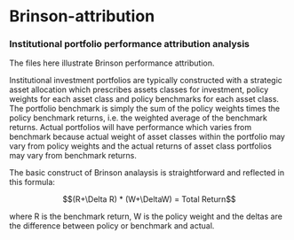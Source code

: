 # Brinson-attribution
### Institutional portfolio performance attribution analysis

The files here illustrate Brinson performance attribution.

Institutional investment portfolios are typically constructed with a strategic asset allocation which prescribes assets classes for investment, policy weights for each asset class and policy benchmarks for each asset class. The portfolio benchmark is simply the sum of the policy weights times the policy benchmark returns, i.e. the weighted average of the benchmark returns.  Actual portfolios will have performance which varies from benchmark because actual weight of asset classes within the portfolio may vary from policy weights and the actual returns of asset class portfolios may vary from benchmark returns.

The basic construct of Brinson analaysis is straightforward and reflected in this formula:

$$(R+\Delta R) * (W+\DeltaW) = Total Return$$

where R is the benchmark return, W is the policy weight and the deltas are the difference between policy or benchmark and actual.



